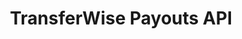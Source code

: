 ---
title: TransferWise Payouts API

language_tabs: # must be one of https://git.io/vQNgJ
  - shell

search: true

includes:
  - payouts
  - affiliates
  - banks
  - recipients
  - reference/quotes
  - reference/transfers

---